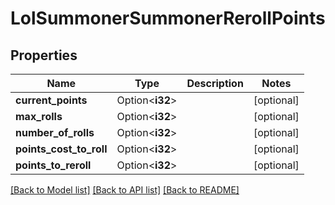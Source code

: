 # LolSummonerSummonerRerollPoints

## Properties

Name | Type | Description | Notes
------------ | ------------- | ------------- | -------------
**current_points** | Option<**i32**> |  | [optional]
**max_rolls** | Option<**i32**> |  | [optional]
**number_of_rolls** | Option<**i32**> |  | [optional]
**points_cost_to_roll** | Option<**i32**> |  | [optional]
**points_to_reroll** | Option<**i32**> |  | [optional]

[[Back to Model list]](../README.md#documentation-for-models) [[Back to API list]](../README.md#documentation-for-api-endpoints) [[Back to README]](../README.md)


